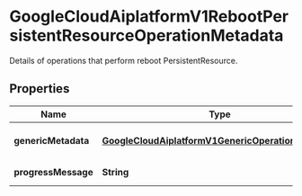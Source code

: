 

# GoogleCloudAiplatformV1RebootPersistentResourceOperationMetadata

Details of operations that perform reboot PersistentResource.

## Properties

| Name | Type | Description | Notes |
|------------ | ------------- | ------------- | -------------|
|**genericMetadata** | [**GoogleCloudAiplatformV1GenericOperationMetadata**](GoogleCloudAiplatformV1GenericOperationMetadata.md) | Operation metadata for PersistentResource. |  [optional] |
|**progressMessage** | **String** | Progress Message for Reboot LRO |  [optional] |



